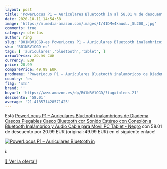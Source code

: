 ```yaml
---
layout: post
title: 'PowerLocus P1 – Auriculares Bluetooth in al 58.01 % de descuento'
date: 2020-10-11 14:54:58
image: 'https://m.media-amazon.com/images/I/41DMv4knuoL._SL200_.jpg'
comments: true
category: ofertas
author: ring
slug: 'B01NBV1CGD-es PowerLocus P1 – Auriculares Bluetooth inalambricos de...'
sku: 'B01NBV1CGD-es'
tags: [ 'auriculares','bluetooth','tablet', ]
actualPrice: 20.99 EUR
currency: EUR
price: 20.99
comparePrice: 49.99 EUR
prodname: 'PowerLocus P1 – Auriculares Bluetooth inalambricos de Diadema Cascos Plegables  Casco Bluetooth con Sonido Estéreo con Conexión a Bluetooth Inalámbrico y Audio Cable para Movil  PC  Tablet - Negro'
country: 'es'
flag: '🇪🇸'
brand: ''
buyurl: 'https://www.amazon.es/dp/B01NBV1CGD/?tag=tolees-21'
descuento: '58.01'
average: '21.418571428571425'
---
```


Está [PowerLocus P1 – Auriculares Bluetooth inalambricos de Diadema Cascos Plegables  Casco Bluetooth con Sonido Estéreo con Conexión a Bluetooth Inalámbrico y Audio Cable para Movil  PC  Tablet - Negro](https://www.amazon.es/dp/B01NBV1CGD/?tag=tolees-21) con 58.01 de descuento por 20.99 EUR (original: 49.99 EUR) en el siguiente enlace!

[![PowerLocus P1 – Auriculares Bluetooth in](https://m.media-amazon.com/images/I/41DMv4knuoL._SL200_.jpg)](https://www.amazon.es/dp/B01NBV1CGD/?tag=tolees-21)

ℹ️:


[🛒 Ver la oferta!!](https://www.amazon.es/dp/B01NBV1CGD/?tag=tolees-21)
